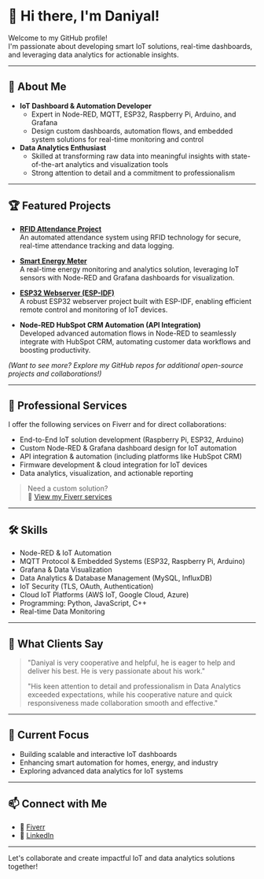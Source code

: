 # 👋 Hi there, I'm Daniyal!

Welcome to my GitHub profile!  
I'm passionate about developing smart IoT solutions, real-time dashboards, and leveraging data analytics for actionable insights.

---

## 🚀 About Me

- **IoT Dashboard & Automation Developer**
  - Expert in Node-RED, MQTT, ESP32, Raspberry Pi, Arduino, and Grafana
  - Design custom dashboards, automation flows, and embedded system solutions for real-time monitoring and control
- **Data Analytics Enthusiast**
  - Skilled at transforming raw data into meaningful insights with state-of-the-art analytics and visualization tools
  - Strong attention to detail and a commitment to professionalism

---

## 🏆 Featured Projects

- **[RFID Attendance Project](https://github.com/daniyal-944/RFID-Attendance-Project)**  
  An automated attendance system using RFID technology for secure, real-time attendance tracking and data logging.

- **[Smart Energy Meter](https://github.com/daniyal-944/Smart_Energy_meter)**  
  A real-time energy monitoring and analytics solution, leveraging IoT sensors with Node-RED and Grafana dashboards for visualization.

- **[ESP32 Webserver (ESP-IDF)](https://github.com/daniyal-944/Webserver_Project)**  
  A robust ESP32 webserver project built with ESP-IDF, enabling efficient remote control and monitoring of IoT devices.

- **Node-RED HubSpot CRM Automation (API Integration)**  
  Developed advanced automation flows in Node-RED to seamlessly integrate with HubSpot CRM, automating customer data workflows and boosting productivity.

*(Want to see more? Explore my GitHub repos for additional open-source projects and collaborations!)*

---

## 💼 Professional Services

I offer the following services on Fiverr and for direct collaborations:

- End-to-End IoT solution development (Raspberry Pi, ESP32, Arduino)
- Custom Node-RED & Grafana dashboard design for IoT automation
- API integration & automation (including platforms like HubSpot CRM)
- Firmware development & cloud integration for IoT devices
- Data analytics, visualization, and actionable reporting

> Need a custom solution?  
> 📂 [View my Fiverr services](https://www.fiverr.com/daniyal_ch944)

---

## 🛠️ Skills

- Node-RED & IoT Automation
- MQTT Protocol & Embedded Systems (ESP32, Raspberry Pi, Arduino)
- Grafana & Data Visualization
- Data Analytics & Database Management (MySQL, InfluxDB)
- IoT Security (TLS, OAuth, Authentication)
- Cloud IoT Platforms (AWS IoT, Google Cloud, Azure)
- Programming: Python, JavaScript, C++
- Real-time Data Monitoring

---

## 🌟 What Clients Say

> "Daniyal is very cooperative and helpful, he is eager to help and deliver his best. He is very passionate about his work."
>
> "His keen attention to detail and professionalism in Data Analytics exceeded expectations, while his cooperative nature and quick responsiveness made collaboration smooth and effective."

---

## 🌱 Current Focus

- Building scalable and interactive IoT dashboards
- Enhancing smart automation for homes, energy, and industry
- Exploring advanced data analytics for IoT systems

---

## 📫 Connect with Me

- 💼 [Fiverr](https://www.fiverr.com/daniyal_ch944)
- 🔗 [LinkedIn](https://www.linkedin.com/in/daniyal-choudhary)

---

Let's collaborate and create impactful IoT and data analytics solutions together!
